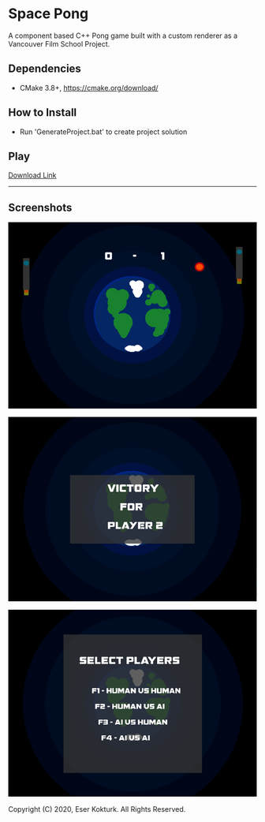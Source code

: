 # Space Pong
A component based C++ Pong game built with a custom renderer as a Vancouver Film School Project.

## Dependencies
- CMake 3.8+, https://cmake.org/download/

## How to Install
- Run 'GenerateProject.bat' to create project solution

## Play
[Download Link](https://drive.google.com/file/d/1nuznMfzg5H-3PawDt1UZHuLoV8ZDh-3M/view?usp=sharing)

---
## Screenshots

![](/Assets/Images/1.PNG)

![](Assets/Images/2.PNG)

![](Assets/Images/3.PNG)

Copyright (C) 2020, Eser Kokturk. All Rights Reserved.
